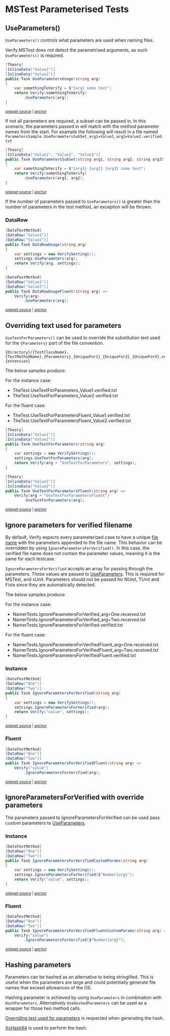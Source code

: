 <!--
GENERATED FILE - DO NOT EDIT
This file was generated by [MarkdownSnippets](https://github.com/SimonCropp/MarkdownSnippets).
Source File: /docs/mdsource/parameterised-mstest.source.md
To change this file edit the source file and then run MarkdownSnippets.
-->

# MSTest Parameterised Tests


## UseParameters()

`UseParameters()` controls what parameters are used when naming files.

Verify.MSTest does not detect the parametrised arguments, as such `UseParameters()` is required.

<!-- snippet: UseParameters -->
<a id='snippet-UseParameters'></a>
```cs
[Theory]
[InlineData("Value1")]
[InlineData("Value2")]
public Task UseParametersUsage(string arg)
{
    var somethingToVerify = $"{arg} some text";
    return Verify(somethingToVerify)
        .UseParameters(arg);
}
```
<sup><a href='/src/Verify.XunitV3.Tests/Snippets/ParametersSample.cs#L140-L152' title='Snippet source file'>snippet source</a> | <a href='#snippet-UseParameters' title='Start of snippet'>anchor</a></sup>
<!-- endSnippet -->

If not all parameters are required, a subset can be passed in. In this scenario, the parameters passed in will match with the method parameter names from the start. For example the following will result in a file named `ParametersSample.UseParametersSubSet_arg1=Value1_arg2=Value2.verified.txt`

<!-- snippet: UseParametersSubSet -->
<a id='snippet-UseParametersSubSet'></a>
```cs
[Theory]
[InlineData("Value1", "Value2", "Value3")]
public Task UseParametersSubSet(string arg1, string arg2, string arg3)
{
    var somethingToVerify = $"{arg1} {arg2} {arg3} some text";
    return Verify(somethingToVerify)
        .UseParameters(arg1, arg2);
}
```
<sup><a href='/src/Verify.XunitV3.Tests/Snippets/ParametersSample.cs#L154-L165' title='Snippet source file'>snippet source</a> | <a href='#snippet-UseParametersSubSet' title='Start of snippet'>anchor</a></sup>
<!-- endSnippet -->

If the number of parameters passed to `UseParameters()` is greater than the number of parameters in the test method, an exception will be thrown.


### DataRow

<!-- snippet: MSTestDataRow -->
<a id='snippet-MSTestDataRow'></a>
```cs
[DataTestMethod]
[DataRow("Value1")]
[DataRow("Value2")]
public Task DataRowUsage(string arg)
{
    var settings = new VerifySettings();
    settings.UseParameters(arg);
    return Verify(arg, settings);
}

[DataTestMethod]
[DataRow("Value1")]
[DataRow("Value2")]
public Task DataRowUsageFluent(string arg) =>
    Verify(arg)
        .UseParameters(arg);
```
<sup><a href='/src/Verify.MSTest.Tests/Snippets/ParametersSample.cs#L4-L23' title='Snippet source file'>snippet source</a> | <a href='#snippet-MSTestDataRow' title='Start of snippet'>anchor</a></sup>
<!-- endSnippet -->


## Overriding text used for parameters

`UseTextForParameters()` can be used to override the substitution text used for the `{Parameters}` part of the file convention.<!-- include: override-parameters-text. path: /docs/mdsource/override-parameters-text.include.md -->

```
{Directory}/{TestClassName}.{TestMethodName}_{Parameters}_{UniqueFor1}_{UniqueFor2}_{UniqueForX}.verified.{extension}
```

The below samples produce:

For the instance case:

 * TheTest.UseTextForParameters_Value1.verified.txt
 * TheTest.UseTextForParameters_Value2.verified.txt

For the fluent case:

 * TheTest.UseTextForParametersFluent_Value1.verified.txt
 * TheTest.UseTextForParametersFluent_Value2.verified.txt<!-- endInclude -->


<!-- snippet: UseTextForParameters -->
<a id='snippet-UseTextForParameters'></a>
```cs
[Theory]
[InlineData("Value1")]
[InlineData("Value2")]
public Task UseTextForParameters(string arg)
{
    var settings = new VerifySettings();
    settings.UseTextForParameters(arg);
    return Verify(arg + "UseTextForParameters", settings);
}

[Theory]
[InlineData("Value1")]
[InlineData("Value2")]
public Task UseTextForParametersFluent(string arg) =>
    Verify(arg + "UseTextForParametersFluent")
        .UseTextForParameters(arg);
```
<sup><a href='/src/Verify.Tests/Naming/NamerTests.cs#L381-L400' title='Snippet source file'>snippet source</a> | <a href='#snippet-UseTextForParameters' title='Start of snippet'>anchor</a></sup>
<!-- endSnippet -->


## Ignore parameters for verified filename

By default, Verify expects every parameterized case to have a unique [file name](/docs/naming.md) with the parameters appended to the file name. This behavior can be overridden by using `IgnoreParametersForVerified()`. In this case, the verified file name does not contain the parameter values, meaning it is the same for each testcase.<!-- include: ignore-parameters. path: /docs/mdsource/ignore-parameters.include.md -->

`IgnoreParametersForVerified` accepts an array for passing through the parameters. These values are passed to [UseParameters](#UseParameters). This is required for MSTest, and xUnit. Parameters should not be passed for NUnit, TUnit and Fixie since they are automatically detected.

The below samples produce:

For the instance case:

 * NamerTests.IgnoreParametersForVerified_arg=One.received.txt
 * NamerTests.IgnoreParametersForVerified_arg=Two.received.txt
 * NamerTests.IgnoreParametersForVerified.verified.txt

For the fluent case:

 * NamerTests.IgnoreParametersForVerifiedFluent_arg=One.received.txt
 * NamerTests.IgnoreParametersForVerifiedFluent_arg=Two.received.txt
 * NamerTests.IgnoreParametersForVerifiedFluent.verified.txt<!-- endInclude -->


### Instance

<!-- snippet: IgnoreParametersForVerifiedMsTest -->
<a id='snippet-IgnoreParametersForVerifiedMsTest'></a>
```cs
[DataTestMethod]
[DataRow("One")]
[DataRow("Two")]
public Task IgnoreParametersForVerified(string arg)
{
    var settings = new VerifySettings();
    settings.IgnoreParametersForVerified(arg);
    return Verify("value", settings);
}
```
<sup><a href='/src/Verify.MSTest.Tests/Snippets/ParametersSample.cs#L25-L37' title='Snippet source file'>snippet source</a> | <a href='#snippet-IgnoreParametersForVerifiedMsTest' title='Start of snippet'>anchor</a></sup>
<!-- endSnippet -->


### Fluent

<!-- snippet: IgnoreParametersForVerifiedFluentMsTest -->
<a id='snippet-IgnoreParametersForVerifiedFluentMsTest'></a>
```cs
[DataTestMethod]
[DataRow("One")]
[DataRow("Two")]
public Task IgnoreParametersForVerifiedFluent(string arg) =>
    Verify("value")
        .IgnoreParametersForVerified(arg);
```
<sup><a href='/src/Verify.MSTest.Tests/Snippets/ParametersSample.cs#L39-L48' title='Snippet source file'>snippet source</a> | <a href='#snippet-IgnoreParametersForVerifiedFluentMsTest' title='Start of snippet'>anchor</a></sup>
<!-- endSnippet -->


## IgnoreParametersForVerified with override parameters

The parameters passed to IgnoreParametersForVerified can be used pass custom parameters to [UseParameters](#UseParameters).


### Instance

<!-- snippet: IgnoreParametersForVerifiedCustomParamsMsTest -->
<a id='snippet-IgnoreParametersForVerifiedCustomParamsMsTest'></a>
```cs
[DataTestMethod]
[DataRow("One")]
[DataRow("Two")]
public Task IgnoreParametersForVerifiedCustomParams(string arg)
{
    var settings = new VerifySettings();
    settings.IgnoreParametersForVerified($"Number{arg}");
    return Verify("value", settings);
}
```
<sup><a href='/src/Verify.MSTest.Tests/Snippets/ParametersSample.cs#L50-L62' title='Snippet source file'>snippet source</a> | <a href='#snippet-IgnoreParametersForVerifiedCustomParamsMsTest' title='Start of snippet'>anchor</a></sup>
<!-- endSnippet -->


### Fluent

<!-- snippet: IgnoreParametersForVerifiedCustomParamsFluentMsTest -->
<a id='snippet-IgnoreParametersForVerifiedCustomParamsFluentMsTest'></a>
```cs
[DataTestMethod]
[DataRow("One")]
[DataRow("Two")]
public Task IgnoreParametersForVerifiedFluentCustomParams(string arg) =>
    Verify("value")
        .IgnoreParametersForVerified($"Number{arg}");
```
<sup><a href='/src/Verify.MSTest.Tests/Snippets/ParametersSample.cs#L64-L73' title='Snippet source file'>snippet source</a> | <a href='#snippet-IgnoreParametersForVerifiedCustomParamsFluentMsTest' title='Start of snippet'>anchor</a></sup>
<!-- endSnippet -->


## Hashing parameters

Parameters can be hashed as an alternative to being stringified. This is useful when the parameters are large and could potentially generate file names that exceed allowances of the OS.<!-- include: hashing-parameters. path: /docs/mdsource/hashing-parameters.include.md -->

Hashing parameter is achieved by using `UseParameters` in combination with `HashParameters`. Alternatively `UseHashedParameters` can be used as a wrapper for those two method calls.

[Overriding text used for parameters](#overriding-text-used-for-parameters) is respected when generating the hash.

[XxHash64](https://learn.microsoft.com/en-us/dotnet/api/system.io.hashing.xxhash64) is used to perform the hash.<!-- endInclude -->
